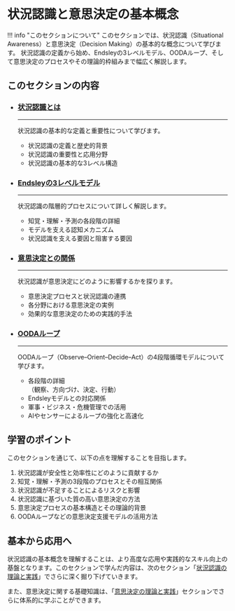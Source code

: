 # 状況認識と意思決定の基本概念

!!! info "このセクションについて"
    このセクションでは、状況認識（Situational Awareness）と意思決定（Decision Making）の基本的な概念について学びます。
    状況認識の定義から始め、Endsleyの3レベルモデル、OODAループ、そして意思決定のプロセスやその理論的枠組みまで幅広く解説します。

## このセクションの内容



<div class="grid cards" markdown>

-   ### [状況認識とは](./what-is-sa.md)

    ---

    状況認識の基本的な定義と重要性について学びます。
    
    - 状況認識の定義と歴史的背景
    - 状況認識の重要性と応用分野
    - 状況認識の基本的な3レベル構造

-   ### [Endsleyの3レベルモデル](./endsley-model.md)

    ---
    
    状況認識の階層的プロセスについて詳しく解説します。
    
    - 知覚・理解・予測の各段階の詳細
    - モデルを支える認知メカニズム
    - 状況認識を支える要因と阻害する要因

-   ### [意思決定との関係](./decision-making.md)

    ---
    
    状況認識が意思決定にどのように影響するかを探ります。
    
    - 意思決定プロセスと状況認識の連携
    - 各分野における意思決定の実例
    - 効果的な意思決定のための実践的手法

-   ### [OODAループ](./ooda-loop.md)

    ---
    
    OODAループ（Observe–Orient–Decide–Act）の4段階循環モデルについて学びます。
    
    - 各段階の詳細<br>（観察、方向づけ、決定、行動）
    - Endsleyモデルとの対応関係
    - 軍事・ビジネス・危機管理での活用
    - AIやセンサーによるループの強化と高速化

</div>

## 学習のポイント

このセクションを通じて、以下の点を理解することを目指します。

1. 状況認識が安全性と効率性にどのように貢献するか
2. 知覚・理解・予測の3段階のプロセスとその相互関係
3. 状況認識が不足することによるリスクと影響
4. 状況認識に基づいた質の高い意思決定の方法
5. 意思決定プロセスの基本構造とその理論的背景
6. OODAループなどの意思決定支援モデルの活用方法

## 基本から応用へ

状況認識の基本概念を理解することは、より高度な応用や実践的なスキル向上の基盤となります。このセクションで学んだ内容は、次のセクション「[状況認識の理論と実践](../situational-awareness-guide/)」でさらに深く掘り下げていきます。

また、意思決定に関する基礎知識は、「[意思決定の理論と実践](../decision-making-guide/)」セクションでさらに体系的に学ぶことができます。